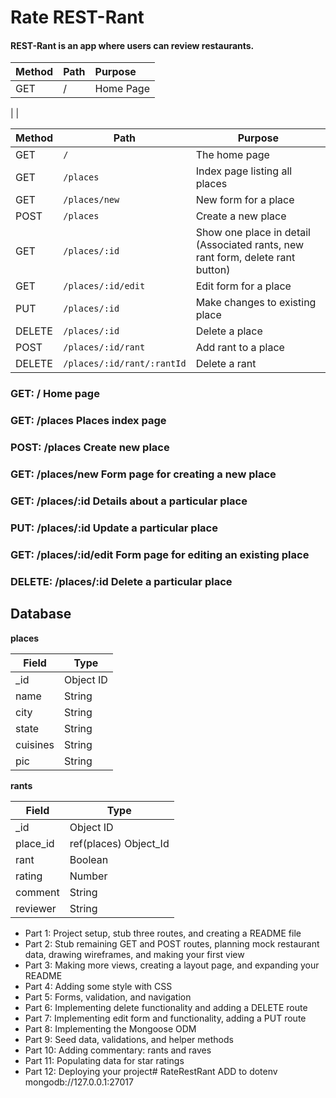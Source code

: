 # Rate REST-Rant
#### REST-Rant is an app where users can review restaurants.

| Method        | Path     | Purpose  |
|:--------------|:---------|:---------|
| GET           |   /      | Home Page|
|
|

| Method | Path | Purpose |
| ------ | ------------------------------------- | ----------------------------- |
| GET | `/` | The home page |
| GET | `/places` | Index page listing all places |
| GET | `/places/new` | New form for a place |
| POST | `/places` | Create a new place |
| GET | `/places/:id` | Show one place in detail (Associated rants, new rant form, delete rant button) |
| GET | `/places/:id/edit` | Edit form for a place |
| PUT | `/places/:id` | Make changes to existing place |
| DELETE | `/places/:id` | Delete a place |
| POST | `/places/:id/rant` | Add rant to a place |
| DELETE | `/places/:id/rant/:rantId` | Delete a rant |

### GET: / Home page

### GET: /places Places index page

### POST: /places Create new place

### GET: /places/new Form page for creating a new place

### GET: /places/:id Details about a particular place

### PUT: /places/:id Update a particular place

### GET: /places/:id/edit Form page for editing an existing place

### DELETE: /places/:id Delete a particular place

## Database

**places** 

| Field | Type |
| ---------- | ------------ |
| _id | Object ID |
| name | String |
| city | String |
| state | String |
| cuisines | String |
| pic | String |

**rants**

| Field | Type |
| ---------- | ------------ |
| _id | Object ID |
| place_id | ref(places) Object_Id |
| rant | Boolean |
| rating | Number |
| comment | String |
| reviewer | String |

- Part 1: Project setup, stub three routes, and creating a README file
- Part 2: Stub remaining GET and POST routes, planning mock restaurant data, drawing wireframes, and making your first view
- Part 3: Making more views, creating a layout page, and expanding your README
- Part 4: Adding some style with CSS
- Part 5: Forms, validation, and navigation
- Part 6: Implementing delete functionality and adding a DELETE route
- Part 7: Implementing edit form and functionality, adding a PUT route
- Part 8: Implementing the Mongoose ODM
- Part 9: Seed data, validations, and helper methods
- Part 10: Adding commentary: rants and raves
- Part 11: Populating data for star ratings
- Part 12: Deploying your project# RateRestRant
ADD to dotenv mongodb://127.0.0.1:27017
